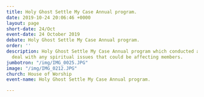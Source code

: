 ```yaml
---
title: Holy Ghost Settle My Case Annual program.
date: 2019-10-24 20:06:46 +0000
layout: page
short-date: 24/Oct
event-date: 24 October 2019
debate: Holy Ghost Settle My Case Annual program.
order: ''
description: Holy Ghost Settle My Case Annual program which conducted annually to
  deal with any spiritual issues that could be affecting members.
jumbotron: "/img/IMG_0025.JPG"
image: "/img/IMG_0212.JPG"
church: House of Worship
event-name: Holy Ghost Settle My Case Annual program.

---
```

